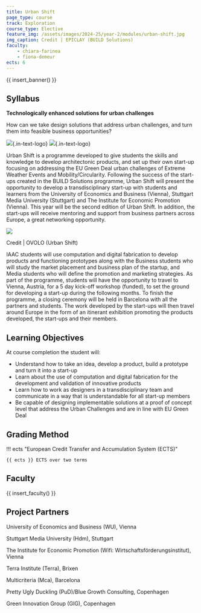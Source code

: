 ```yaml
---
title: Urban Shift
page_type: course
track: Exploration
course_type: Elective
feature_img: /assets/images/2024-25/year-2/modules/urban-shift.jpg
img_caption: Credit | EPICLAY (BUILD Solutions)
faculty:
    - chiara-farinea
    - fiona-demeur
ects: 6
---
```


{{ insert_banner() }}

## Syllabus

**Technologically enhanced solutions for urban challenges**

How can we take design solutions that address urban challenges, and turn them into feasible business opportunities?

![](/assets/images/partners/urban-shift.png){.in-text-logo}
![](/assets/images/partners/co-funded-european-union.jpg){.in-text-logo}

Urban Shift is a programme developed to give students the skills and knowledge to develop architectonic products, and set up their own start-up focusing on addressing the EU Green Deal urban challenges of Extreme Weather Events and Mobility/Circularity. Following the success of the start-ups created in the BUILD Solutions programme, Urban Shift will present the opportunity to develop a transdisciplinary start-up with students and learners from the University of Economics and Business (Vienna), Stuttgart Media University (Stuttgart) and The Institute for Economic Promotion (Vienna). This year will be the second edition of Urban Shift. In addition, the start-ups will receive mentoring and support from business partners across Europe, a great networking opportunity.

![](/assets/images/2024-25/year-2/modules/urban-shift-2.png)

<p class="image-caption">Credit | OVOLO (Urban Shift)</p>

IAAC students will use computation and digital fabrication to develop products and functioning prototypes along with the Business students who will study the market placement and business plan of the startup, and Media students who will define the promotion and marketing strategies. As part of the programme, students will have the opportunity to travel to Vienna, Austria, for a 5 day kick-off workshop (funded), to set the ground for developing a start-up during the following months. To finish the programme, a closing ceremony will be held in Barcelona with all the partners and students. The work developed by the start-ups will then travel around Europe in the form of an itinerant exhibition promoting the products developed, the start-ups and their members.

## Learning Objectives

At course completion the student will:

- Understand how to take an idea, develop a product, build a prototype and turn it into a start-up
- Learn about the use of computation and digital fabrication for the development and validation of innovative products
- Learn how to work as designers in a transdisciplinary team and communicate in a way that is understandable for all start-up members
- Be capable of designing implementable solutions at a proof of concept level that address the Urban Challenges and are in line with EU Green Deal

## Grading Method

!!! ects "European Credit Transfer and Accumulation System (ECTS)"

    {{ ects }} ECTS over two terms

## Faculty

{{ insert_faculty() }}

## Project Partners

University of Economics and Business (WU), Vienna 
 
Stuttgart Media University (Hdm), Stuttgart 
 
The Institute for Economic Promotion (Wifi: Wirtschaftsförderungsinstitut), Vienna 
 
Terra Institute (Terra), Brixen 
 
Multicriteria (Mca), Barcelona 
 
Pretty Ugly Duckling (PuD)/Blue Growth Consulting, Copenhagen  

Green Innovation Group (GIG), Copenhagen

<div id="partners">
    <div class="partner-logo">
        <img class="partner-horizontal" src="/assets/images/partners/university-of-economics-and-business-wu.png" alt="">
    </div>
    <div class="partner-logo">
        <img class="partner-horizontal" src="/assets/images/partners/rce-vienna.png" alt="">
    </div>
    <div class="partner-logo">
        <img class="partner-square" src="/assets/images/partners/stuttgart-media-university-hdm.png" alt="">
    </div>
    <div class="partner-logo">
        <img class="partner-vertical" src="/assets/images/partners/wifi-wirtschaftsforderungsinstitut.png" alt="">
    </div>
    <div class="partner-logo">
        <img class="partner-horizontal" src="/assets/images/partners/multicriteria.jpg" alt="">
    </div>
    <div class="partner-logo">
        <img class="partner-horizontal" src="/assets/images/partners/green-innovation-group.png" alt="">
    </div>
    <div class="partner-logo">
        <img class="partner-horizontal" src="/assets/images/partners/terra-institute.png" alt="">
    </div>
    <div class="partner-logo">
        <img class="partner-square" src="/assets/images/partners/blue-growth-consulting.png" alt="">
    </div>
</div>